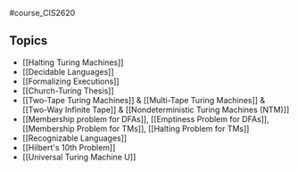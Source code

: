 #course_CIS2620

## Topics
- [[Halting Turing Machines]] 
- [[Decidable Languages]] 
- [[Formalizing Executions]]
- [[Church-Turing Thesis]] 
- [[Two-Tape Turing Machines]] & [[Multi-Tape Turing Machines]] & [[Two-Way Infinite Tape]] & [[Nondeterministic Turing Machines (NTM)]]
- [[Membership problem for DFAs]], [[Emptiness Problem for DFAs]], [[Membership Problem for TMs]], [[Halting Problem for TMs]]
- [[Recognizable Languages]] 
- [[Hilbert's 10th Problem]]
- [[Universal Turing Machine U]]
